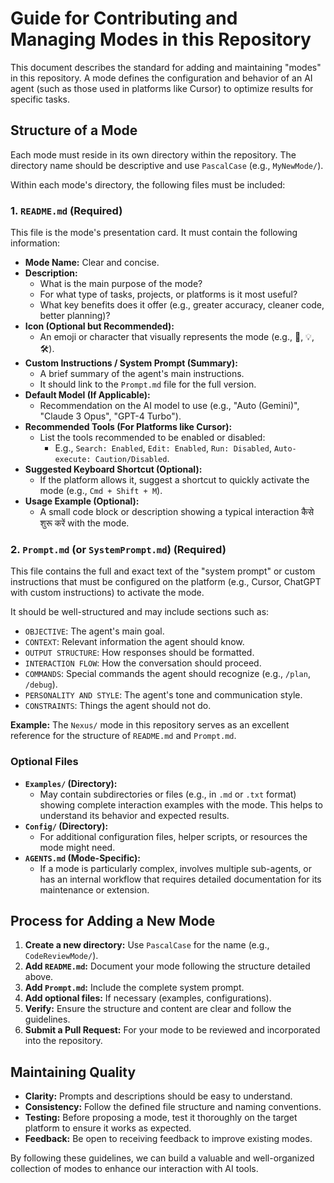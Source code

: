 # Guide for Contributing and Managing Modes in this Repository

This document describes the standard for adding and maintaining "modes" in this repository. A mode defines the configuration and behavior of an AI agent (such as those used in platforms like Cursor) to optimize results for specific tasks.

## Structure of a Mode

Each mode must reside in its own directory within the repository. The directory name should be descriptive and use `PascalCase` (e.g., `MyNewMode/`).

Within each mode's directory, the following files must be included:

### 1. `README.md` (Required)

This file is the mode's presentation card. It must contain the following information:

*   **Mode Name:** Clear and concise.
*   **Description:**
    *   What is the main purpose of the mode?
    *   For what type of tasks, projects, or platforms is it most useful?
    *   What key benefits does it offer (e.g., greater accuracy, cleaner code, better planning)?
*   **Icon (Optional but Recommended):**
    *   An emoji or character that visually represents the mode (e.g., 🤖, 💡, 🛠️).
*   **Custom Instructions / System Prompt (Summary):**
    *   A brief summary of the agent's main instructions.
    *   It should link to the `Prompt.md` file for the full version.
*   **Default Model (If Applicable):**
    *   Recommendation on the AI model to use (e.g., "Auto (Gemini)", "Claude 3 Opus", "GPT-4 Turbo").
*   **Recommended Tools (For Platforms like Cursor):**
    *   List the tools recommended to be enabled or disabled:
        *   E.g., `Search: Enabled`, `Edit: Enabled`, `Run: Disabled`, `Auto-execute: Caution/Disabled`.
*   **Suggested Keyboard Shortcut (Optional):**
    *   If the platform allows it, suggest a shortcut to quickly activate the mode (e.g., `Cmd + Shift + M`).
*   **Usage Example (Optional):**
    *   A small code block or description showing a typical interaction कैसे शुरू करें with the mode.

### 2. `Prompt.md` (or `SystemPrompt.md`) (Required)

This file contains the full and exact text of the "system prompt" or custom instructions that must be configured on the platform (e.g., Cursor, ChatGPT with custom instructions) to activate the mode.

It should be well-structured and may include sections such as:

*   `OBJECTIVE`: The agent's main goal.
*   `CONTEXT`: Relevant information the agent should know.
*   `OUTPUT STRUCTURE`: How responses should be formatted.
*   `INTERACTION FLOW`: How the conversation should proceed.
*   `COMMANDS`: Special commands the agent should recognize (e.g., `/plan`, `/debug`).
*   `PERSONALITY AND STYLE`: The agent's tone and communication style.
*   `CONSTRAINTS`: Things the agent should not do.

**Example:** The `Nexus/` mode in this repository serves as an excellent reference for the structure of `README.md` and `Prompt.md`.

### Optional Files

*   **`Examples/` (Directory):**
    *   May contain subdirectories or files (e.g., in `.md` or `.txt` format) showing complete interaction examples with the mode. This helps to understand its behavior and expected results.
*   **`Config/` (Directory):**
    *   For additional configuration files, helper scripts, or resources the mode might need.
*   **`AGENTS.md` (Mode-Specific):**
    *   If a mode is particularly complex, involves multiple sub-agents, or has an internal workflow that requires detailed documentation for its maintenance or extension.

## Process for Adding a New Mode

1.  **Create a new directory:** Use `PascalCase` for the name (e.g., `CodeReviewMode/`).
2.  **Add `README.md`:** Document your mode following the structure detailed above.
3.  **Add `Prompt.md`:** Include the complete system prompt.
4.  **Add optional files:** If necessary (examples, configurations).
5.  **Verify:** Ensure the structure and content are clear and follow the guidelines.
6.  **Submit a Pull Request:** For your mode to be reviewed and incorporated into the repository.

## Maintaining Quality

*   **Clarity:** Prompts and descriptions should be easy to understand.
*   **Consistency:** Follow the defined file structure and naming conventions.
*   **Testing:** Before proposing a mode, test it thoroughly on the target platform to ensure it works as expected.
*   **Feedback:** Be open to receiving feedback to improve existing modes.

By following these guidelines, we can build a valuable and well-organized collection of modes to enhance our interaction with AI tools.

